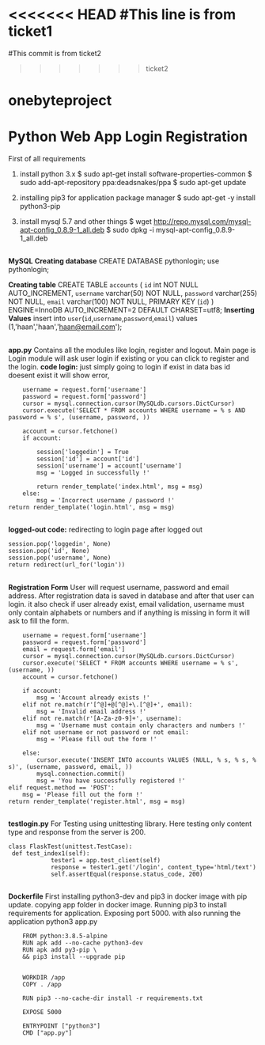 <<<<<<< HEAD
#This line is from ticket1
=======
#This commit is from ticket2
>>>>>>> ticket2
# onebyteproject
# Python Web App Login Registration 
First of all requirements 
1) install python 3.x
$ sudo apt-get install software-properties-common
$ sudo add-apt-repository ppa:deadsnakes/ppa
$ sudo apt-get update

2) installing pip3 for application package manager
$ sudo apt-get -y install python3-pip

3) install mysql 5.7 and other things
$ wget http://repo.mysql.com/mysql-apt-config_0.8.9-1_all.deb
$ sudo dpkg -i mysql-apt-config_0.8.9-1_all.deb


##

**MySQL**
**Creating database**
CREATE DATABASE pythonlogin;
use pythonlogin;

**Creating table**
CREATE TABLE `accounts` (
  `id` int NOT NULL AUTO_INCREMENT,
  `username` varchar(50) NOT NULL,
  `password` varchar(255) NOT NULL,
  `email` varchar(100) NOT NULL,
  PRIMARY KEY (`id`)
) ENGINE=InnoDB AUTO_INCREMENT=2 DEFAULT CHARSET=utf8;
**Inserting Values**
insert  into `user`(`id`,`username`,`password`,`email`) values
(1,'haan','haan','haan@email.com');
##
**app.py**
Contains all the modules like login, register and logout. 
Main page is Login module will ask user login if existing or you can click to register and the login. 
**code login:**  just simply going to login if exist in data bas id doesent exist it will show error, 

        
        username = request.form['username']
        password = request.form['password']
        cursor = mysql.connection.cursor(MySQLdb.cursors.DictCursor)
        cursor.execute('SELECT * FROM accounts WHERE username = % s AND password = % s', (username, password, ))

        account = cursor.fetchone()
        if account:

            session['loggedin'] = True
            session['id'] = account['id']
            session['username'] = account['username']
            msg = 'Logged in successfully !'

            return render_template('index.html', msg = msg)
        else:
            msg = 'Incorrect username / password !'
    return render_template('login.html', msg = msg)

##
**logged-out code:**  redirecting to login page after logged out  
 
    session.pop('loggedin', None)
    session.pop('id', None)
    session.pop('username', None)
    return redirect(url_for('login'))
##
**Registration Form** User will request username, password and email address. After registration data is saved in database and after that user can login. it also check if user already exist, email validation, username must only contain alphabets or numbers and if anything is missing in form it will ask to fill the form. 

	    username = request.form['username']
        password = request.form['password']
        email = request.form['email']
        cursor = mysql.connection.cursor(MySQLdb.cursors.DictCursor)
        cursor.execute('SELECT * FROM accounts WHERE username = % s', (username, ))
        account = cursor.fetchone()

        if account:
            msg = 'Account already exists !'
        elif not re.match(r'[^@]+@[^@]+\.[^@]+', email):
            msg = 'Invalid email address !'
        elif not re.match(r'[A-Za-z0-9]+', username):
            msg = 'Username must contain only characters and numbers !'
        elif not username or not password or not email:
            msg = 'Please fill out the form !'

        else:
            cursor.execute('INSERT INTO accounts VALUES (NULL, % s, % s, % s)', (username, password, email, ))
            mysql.connection.commit()
            msg = 'You have successfully registered !'
    elif request.method == 'POST':
        msg = 'Please fill out the form !'
    return render_template('register.html', msg = msg)
##
**testlogin.py**
For Testing using unittesting library.  Here testing only content type and response from the server is 200.  


	class FlaskTest(unittest.TestCase):
	 def test_index1(self):
                tester1 = app.test_client(self)
                response = tester1.get('/login', content_type='html/text')
                self.assertEqual(response.status_code, 200)
##
**Dockerfile**  First installing python3-dev and pip3 in docker image with pip update. copying app folder in docker image. Running pip3 to install requirements for application. Exposing port 5000. with also running the application python3 app.py 

		FROM python:3.8.5-alpine
		RUN apk add --no-cache python3-dev
		RUN apk add py3-pip \
		&& pip3 install --upgrade pip


		WORKDIR /app
		COPY . /app

		RUN pip3 --no-cache-dir install -r requirements.txt

		EXPOSE 5000

		ENTRYPOINT ["python3"]
		CMD ["app.py"]
